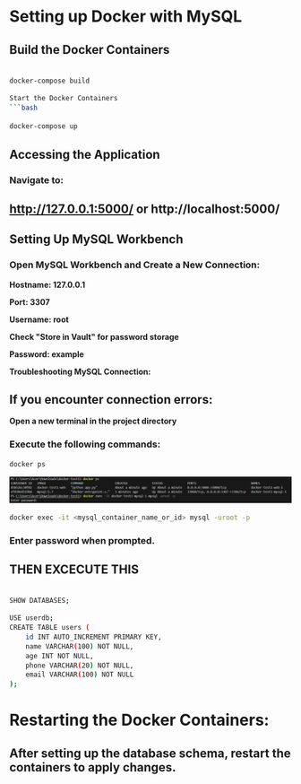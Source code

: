 # Setting up Docker with MySQL
## Build the Docker Containers
```bash

docker-compose build
```
```bash
Start the Docker Containers
```bash
 
docker-compose up
```
## Accessing the Application
### Navigate to:

## http://127.0.0.1:5000/ or http://localhost:5000/


## Setting Up MySQL Workbench

### Open MySQL Workbench and Create a New Connection:

**Hostname: 127.0.0.1**

**Port: 3307**

**Username: root**

**Check "Store in Vault" for password storage**

**Password: example**

**Troubleshooting MySQL Connection:**

## If you encounter connection errors:


**Open a new terminal in the project directory**

### Execute the following commands:

```bash
docker ps
```
![alt text](image.png)

```bash
docker exec -it <mysql_container_name_or_id> mysql -uroot -p
```
###  Enter password when prompted.

## THEN EXCECUTE THIS 
```bash

SHOW DATABASES;
```
```bash
USE userdb;
CREATE TABLE users (
    id INT AUTO_INCREMENT PRIMARY KEY,
    name VARCHAR(100) NOT NULL,
    age INT NOT NULL,
    phone VARCHAR(20) NOT NULL,
    email VARCHAR(100) NOT NULL
);

```

# Restarting the Docker Containers:

## After setting up the database schema, restart the containers to apply changes.